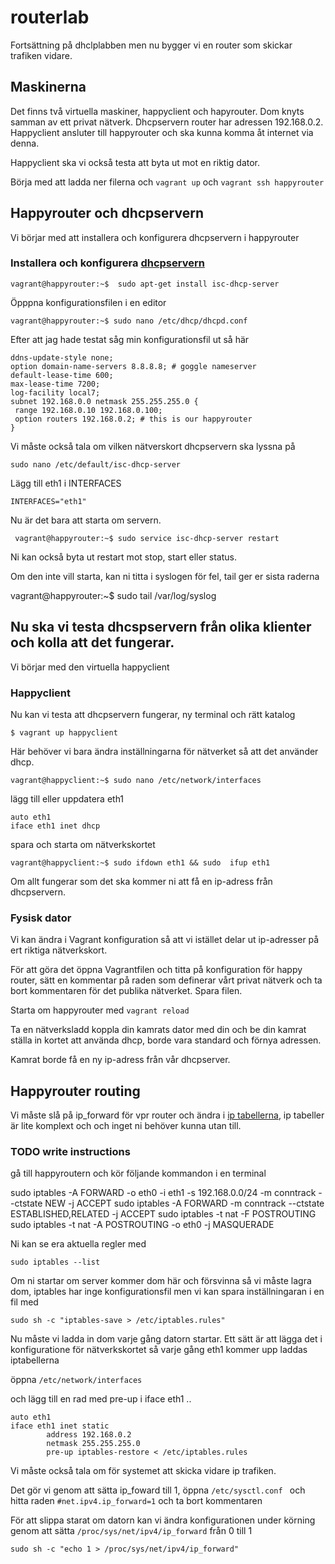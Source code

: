 # routerlab

Fortsättning på dhclplabben men nu bygger vi en router som skickar trafiken vidare.

##  Maskinerna

Det finns två virtuella maskiner, happyclient och hapyrouter. Dom knyts samman av ett privat nätverk. Dhcpservern router har adressen 192.168.0.2. Happyclient ansluter till happyrouter och ska kunna komma åt internet via denna. 


Happyclient ska vi också testa att byta ut mot en riktig dator. 

Börja med att ladda ner filerna och `vagrant up` och `vagrant ssh happyrouter`


## Happyrouter och dhcpservern

Vi börjar med att installera och konfigurera dhcpservern i happyrouter

### Installera och konfigurera [dhcpservern](https://www.isc.org/downloads/dhcp/) 

	vagrant@happyrouter:~$  sudo apt-get install isc-dhcp-server 

Öpppna konfigurationsfilen i en editor

	vagrant@happyrouter:~$ sudo nano /etc/dhcp/dhcpd.conf

Efter att jag hade testat såg min konfigurationsfil ut så här

    ddns-update-style none;
    option domain-name-servers 8.8.8.8; # goggle nameserver
    default-lease-time 600;
    max-lease-time 7200;
    log-facility local7;
    subnet 192.168.0.0 netmask 255.255.255.0 {
     range 192.168.0.10 192.168.0.100;  
     option routers 192.168.0.2; # this is our happyrouter
    }

Vi måste också tala om vilken nätverskort dhcpservern ska lyssna på


	sudo nano /etc/default/isc-dhcp-server

Lägg till eth1 i INTERFACES
	
	INTERFACES="eth1"
	
Nu är det bara att starta om servern.

	 vagrant@happyrouter:~$ sudo service isc-dhcp-server restart

Ni kan också byta ut restart mot stop, start eller status.

Om den inte vill starta, kan ni titta i syslogen för fel, tail ger er sista raderna

   vagrant@happyrouter:~$ sudo tail /var/log/syslog

## Nu ska vi testa dhcspservern från olika klienter och kolla att det fungerar.

Vi börjar med den virtuella happyclient


### Happyclient

Nu kan vi testa att dhcpservern fungerar, ny terminal och rätt katalog


	$ vagrant up happyclient
	

Här behöver vi bara ändra inställningarna för nätverket så att det använder dhcp.

	vagrant@happyclient:~$ sudo nano /etc/network/interfaces
	
lägg till eller uppdatera eth1
	
	auto eth1 
	iface eth1 inet dhcp

spara och starta om nätverkskortet

	vagrant@happyclient:~$ sudo ifdown eth1 && sudo  ifup eth1

Om allt fungerar som det ska kommer ni att få en ip-adress från dhcpservern.


### Fysisk dator

Vi kan ändra i Vagrant konfiguration så att vi istället delar ut ip-adresser på ert riktiga nätverkskort.

För att göra det öppna Vagrantfilen och titta på konfiguration för happy router, sätt en kommentar på raden som definerar vårt privat nätverk och ta bort kommentaren för det publika nätverket. Spara filen.

Starta om happyrouter med `vagrant reload`

Ta en nätverksladd koppla din kamrats dator med din och be din kamrat ställa in kortet att använda dhcp, borde vara standard och förnya adressen.

Kamrat borde få en ny ip-adress från vår dhcpserver.


## Happyrouter routing

Vi måste slå på ip_forward för vpr router och ändra i [ip tabellerna](https://help.ubuntu.com/community/IptablesHowTo), 
ip tabeller är lite komplext och och inget ni behöver kunna utan till.


### TODO write instructions

gå till happyroutern och kör följande kommandon i en terminal

sudo iptables -A FORWARD -o eth0 -i eth1 -s 192.168.0.0/24 -m conntrack --ctstate NEW -j ACCEPT
sudo iptables -A FORWARD -m conntrack --ctstate ESTABLISHED,RELATED -j ACCEPT
sudo iptables -t nat -F POSTROUTING
sudo iptables -t nat -A POSTROUTING -o eth0 -j MASQUERADE

Ni kan se era aktuella regler med 

	sudo iptables --list

Om ni startar om server kommer dom här och försvinna så vi måste lagra dom, iptables har inge konfigurationsfil men vi kan spara inställningaran i en fil med

	sudo sh -c "iptables-save > /etc/iptables.rules"
	
	
Nu måste vi ladda in dom varje gång datorn startar. Ett sätt är att lägga det i konfiguratione för nätverkskortet så varje gång eth1 kommer upp laddas iptabellerna

öppna `/etc/network/interfaces`

och lägg till en rad med pre-up i iface eth1 ..

	auto eth1
	iface eth1 inet static
      		address 192.168.0.2
      		netmask 255.255.255.0
      		pre-up iptables-restore < /etc/iptables.rules


Vi måste också tala om för systemet att skicka vidare ip trafiken.

Det gör vi genom att sätta ip_foward till 1, öppna `/etc/sysctl.conf ` och hitta  raden `#net.ipv4.ip_forward=1`
och ta bort kommentaren



För att slippa starat om datorn  kan vi ändra konfigurationen under körning genom att sätta  `/proc/sys/net/ipv4/ip_forward` från 0 till 1

	sudo sh -c "echo 1 > /proc/sys/net/ipv4/ip_forward"






























